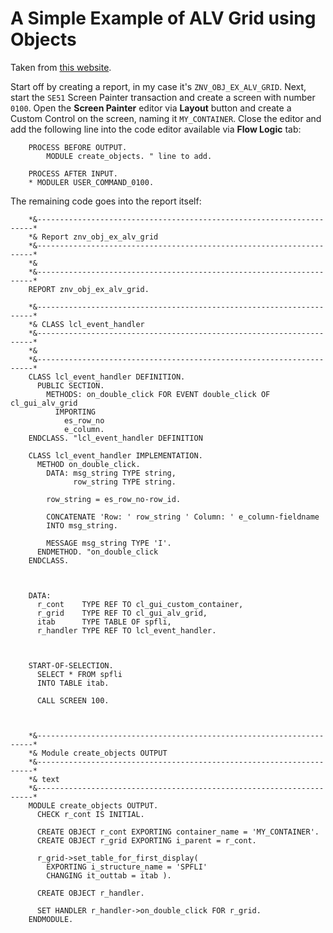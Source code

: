 # A Simple Example of ALV Grid using Objects

Taken from [this website](https://henrikfrank.dk/abaptips/abap%20language/other%20stuff/alv%20grid%20using%20objects%20-%20simple%20example.html).

Start off by creating a report, in my case it's `ZNV_OBJ_EX_ALV_GRID`. Next, start the `SE51` Screen Painter transaction and create a screen with number `0100`. Open the **Screen Painter** editor via **Layout** button and create a Custom Control on the screen, naming it `MY_CONTAINER`. Close the editor and add the following line into the code editor available via **Flow Logic** tab:
```
	PROCESS BEFORE OUTPUT.
		MODULE create_objects. " line to add.

	PROCESS AFTER INPUT.
	* MODULER USER_COMMAND_0100.
```

The remaining code goes into the report itself:
```
	*&---------------------------------------------------------------------*
	*& Report znv_obj_ex_alv_grid
	*&---------------------------------------------------------------------*
	*&
	*&---------------------------------------------------------------------*
	REPORT znv_obj_ex_alv_grid.
	
	*&---------------------------------------------------------------------*
	*& CLASS lcl_event_handler
	*&---------------------------------------------------------------------*
	*&
	*&---------------------------------------------------------------------*
	CLASS lcl_event_handler DEFINITION.
	  PUBLIC SECTION.
	    METHODS: on_double_click FOR EVENT double_click OF cl_gui_alv_grid
	      IMPORTING
	        es_row_no
	        e_column.
	ENDCLASS. "lcl_event_handler DEFINITION
	
	CLASS lcl_event_handler IMPLEMENTATION.
	  METHOD on_double_click.
	    DATA: msg_string TYPE string,
	          row_string TYPE string.
	
	    row_string = es_row_no-row_id.
	
	    CONCATENATE 'Row: ' row_string ' Column: ' e_column-fieldname
	    INTO msg_string.
	
	    MESSAGE msg_string TYPE 'I'.
	  ENDMETHOD. "on_double_click
	ENDCLASS.



	DATA:
	  r_cont    TYPE REF TO cl_gui_custom_container,
	  r_grid    TYPE REF TO cl_gui_alv_grid,
	  itab      TYPE TABLE OF spfli,
	  r_handler TYPE REF TO lcl_event_handler.



	START-OF-SELECTION.
	  SELECT * FROM spfli
	  INTO TABLE itab.

	  CALL SCREEN 100.



	*&---------------------------------------------------------------------*
	*& Module create_objects OUTPUT
	*&---------------------------------------------------------------------*
	*& text
	*&---------------------------------------------------------------------*
	MODULE create_objects OUTPUT.
	  CHECK r_cont IS INITIAL.

	  CREATE OBJECT r_cont EXPORTING container_name = 'MY_CONTAINER'.
	  CREATE OBJECT r_grid EXPORTING i_parent = r_cont.

	  r_grid->set_table_for_first_display(
	    EXPORTING i_structure_name = 'SPFLI'
	    CHANGING it_outtab = itab ).

	  CREATE OBJECT r_handler.

	  SET HANDLER r_handler->on_double_click FOR r_grid.
	ENDMODULE.
```
